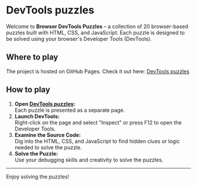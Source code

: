 # DevTools puzzles

Welcome to **Browser DevTools Puzzles** – a collection of 20 browser-based puzzles built with HTML, CSS, and JavaScript. Each puzzle is designed to be solved using your browser's Developer Tools (DevTools).

## Where to play

The project is hosted on GitHub Pages.
Check it out here: [DevTools puzzles](https://theqoqqi.github.io/react_puzzles/)

## How to play

1. **Open [DevTools puzzles](https://theqoqqi.github.io/react_puzzles/):**  
   Each puzzle is presented as a separate page.
2. **Launch DevTools:**  
   Right-click on the page and select "Inspect" or press F12 to open the Developer Tools.
3. **Examine the Source Code:**  
   Dig into the HTML, CSS, and JavaScript to find hidden clues or logic needed to solve the puzzle.
4. **Solve the Puzzle:**  
   Use your debugging skills and creativity to solve the puzzles.

---

Enjoy solving the puzzles!
